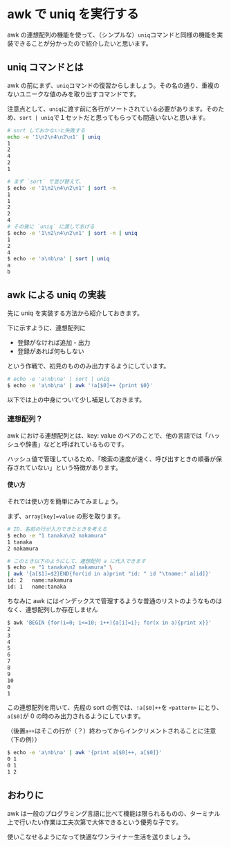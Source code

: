 # awk で uniq を実行する
awk の連想配列の機能を使って、（シンプルな）`uniq`コマンドと同様の機能を実装できることが分かったので紹介したいと思います。

## uniq コマンドとは
awk の前にまず、`uniq`コマンドの復習からしましょう。その名の通り、重複のないユニークな値のみを取り出すコマンドです。

注意点として、`uniq`に渡す前に各行がソートされている必要があります。そのため、`sort | uniq`で１セットだと思ってもらっても間違いないと思います。

```sh
# sort しておかないと失敗する
echo -e '1\n2\n4\n2\n1' | uniq
1
2
4
2
1

# まず `sort` で並び替えて、
$ echo -e '1\n2\n4\n2\n1' | sort -n 
1
1
2
2
4
# その後に `uniq` に渡してあげる
$ echo -e '1\n2\n4\n2\n1' | sort -n | uniq
1
2
4
$ echo -e 'a\nb\na' | sort | uniq
a
b
```

## awk による uniq の実装
先に uniq を実装する方法から紹介しておきます。

下に示すように、連想配列に

- 登録がなければ追加・出力
- 登録があれば何もしない

という作戦で、初見のもののみ出力するようにしています。

```sh
# echo -e 'a\nb\na' | sort | uniq
$ echo -e 'a\nb\na' | awk '!a[$0]++ {print $0}'
```

以下では上の中身について少し補足しておきます。

### 連想配列？
awk における連想配列とは、key: value のペアのことで、他の言語では「ハッシュや辞書」などと呼ばれているものです。

ハッシュ値で管理しているため、「検索の速度が速く、呼び出すときの順番が保存されていない」という特徴があります。

#### 使い方
それでは使い方を簡単にみてみましょう。

まず、`array[key]=value` の形を取ります。

```sh
# ID、名前の行が入力できたときを考える
$ echo -e "1 tanaka\n2 nakamura"
1 tanaka
2 nakamura

# このとき以下のようにして、連想配列 a に代入できます
$ echo -e "1 tanaka\n2 nakamura" \
| awk '{a[$1]=$2}END{for(id in a)print "id: " id "\tname:" a[id]}'
id: 2   name:nakamura
id: 1   name:tanaka
```

ちなみに awk にはインデックスで管理するような普通のリストのようなものはなく、連想配列しか存在しません

```sh
$ awk 'BEGIN {for(i=0; i<=10; i++){a[i]=i}; for(x in a){print x}}'
2
3
4
5
6
7
8
9
10
0
1
```

この連想配列を用いて、先程の sort の例では、`!a[$0]++`を `<pattern>` にとり、`a[$0]`が 0 の時のみ出力されるようにしています。

（後置`a++`はそこの行が（？）終わってからインクリメントされることに注意（下の例））

```sh
$ echo -e 'a\nb\na' | awk '{print a[$0]++, a[$0]}'
0 1
0 1
1 2
```

## おわりに
awk は一般のプログラミング言語に比べて機能は限られるものの、ターミナル上で行いたい作業は工夫次第で大体できるという優秀な子です。

使いこなせるようになって快適なワンライナー生活を送りましょう。
